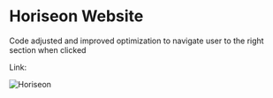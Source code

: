 # Horiseon Website

Code adjusted and improved optimization to navigate user to the right section when clicked

Link: 

![Horiseon]()